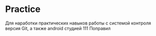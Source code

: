 # Practice
Для наработки практических навыков работы с системой контроля версия Git, а также android студией
111
Поправил
